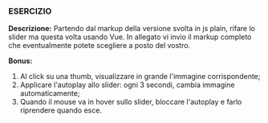 ### ESERCIZIO
**Descrizione:**
Partendo dal markup della versione svolta in js plain, rifare lo slider ma questa volta usando Vue.
In allegato vi invio il markup completo che eventualmente potete scegliere a posto del vostro.

**Bonus:**
1. Al click su una thumb, visualizzare in grande l'immagine corrispondente;
2. Applicare l'autoplay allo slider: ogni 3 secondi, cambia immagine automaticamente;
3. Quando il mouse va in hover sullo slider, bloccare l'autoplay e farlo riprendere quando esce.